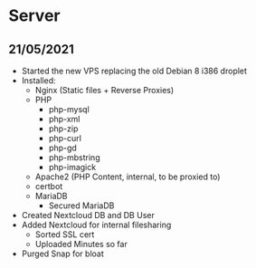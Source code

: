 # Server

## 21/05/2021
* Started the new VPS replacing the old Debian 8 i386 droplet
* Installed:
	* Nginx (Static files + Reverse Proxies)
	* PHP
		* php-mysql
		* php-xml
		* php-zip
		* php-curl
		* php-gd
		* php-mbstring
		* php-imagick
	* Apache2 (PHP Content, internal, to be proxied to)
	* certbot
	* MariaDB
		* Secured MariaDB
* Created Nextcloud DB and DB User
* Added Nextcloud for internal filesharing
	* Sorted SSL cert
	* Uploaded Minutes so far
* Purged Snap for bloat

